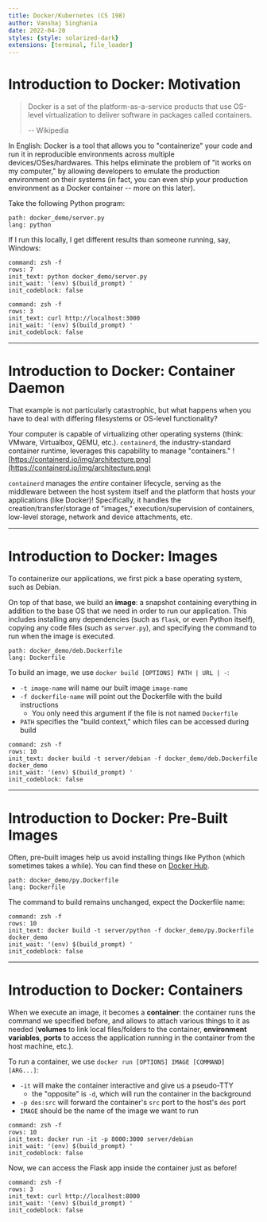 ```yaml
---
title: Docker/Kubernetes (CS 198)
author: Vanshaj Singhania
date: 2022-04-20
styles: {style: solarized-dark}
extensions: [terminal, file_loader]
---
```


# Introduction to Docker: Motivation

> Docker is a set of the platform-as-a-service products that use OS-level
> virtualization to deliver software in packages called containers.
>
> -- Wikipedia

In English: Docker is a tool that allows you to "containerize" your code and
run it in reproducible environments across multiple devices/OSes/hardwares. This
helps eliminate the problem of "it works on my computer," by allowing developers
to emulate the production environment on their systems (in fact, you can even
ship your production environment as a Docker container -- more on this later).

Take the following Python program:

```file
path: docker_demo/server.py
lang: python
```

If I run this locally, I get different results than someone running, say,
Windows:

```terminal-ex
command: zsh -f
rows: 7
init_text: python docker_demo/server.py
init_wait: '(env) $(build_prompt) '
init_codeblock: false
```

```terminal-ex
command: zsh -f
rows: 3
init_text: curl http://localhost:3000
init_wait: '(env) $(build_prompt) '
init_codeblock: false
```

---

# Introduction to Docker: Container Daemon

That example is not particularly catastrophic, but what happens when you have to
deal with differing filesystems or OS-level functionality?

Your computer is capable of virtualizing other operating systems (think: VMware,
Virtualbox, QEMU, etc.). `containerd`, the industry-standard container runtime,
leverages this capability to manage "containers."
![https://containerd.io/img/architecture.png](https://containerd.io/img/architecture.png)

`containerd` manages the _entire_ container lifecycle, serving as the middleware
between the host system itself and the platform that hosts your applications
(like Docker)! Specifically, it handles the creation/transfer/storage of
"images," execution/supervision of containers, low-level storage, network and
device attachments, etc.

---

# Introduction to Docker: Images

To containerize our applications, we first pick a base operating system, such as
Debian.

On top of that base, we build an **image**: a snapshot containing everything in
addition to the base OS that we need in order to run our application. This
includes installing any dependencies (such as `flask`, or even Python itself),
copying any code files (such as `server.py`), and specifying the command to run
when the image is executed.

```file
path: docker_demo/deb.Dockerfile
lang: Dockerfile
```

To build an image, we use `docker build [OPTIONS] PATH | URL | -`:
- `-t image-name` will name our built image `image-name`
- `-f dockerfile-name` will point out the Dockerfile with the build instructions
  - You only need this argument if the file is not named `Dockerfile`
- `PATH` specifies the "build context," which files can be accessed during build

```terminal-ex
command: zsh -f
rows: 10
init_text: docker build -t server/debian -f docker_demo/deb.Dockerfile docker_demo
init_wait: '(env) $(build_prompt) '
init_codeblock: false
```

---

# Introduction to Docker: Pre-Built Images

Often, pre-built images help us avoid installing things like Python (which
sometimes takes a while). You can find these on
[Docker Hub](https://hub.docker.com/).

```file
path: docker_demo/py.Dockerfile
lang: Dockerfile
```

The command to build remains unchanged, expect the Dockerfile name:

```terminal-ex
command: zsh -f
rows: 10
init_text: docker build -t server/python -f docker_demo/py.Dockerfile docker_demo
init_wait: '(env) $(build_prompt) '
init_codeblock: false
```

---

# Introduction to Docker: Containers

When we execute an image, it becomes a **container**: the container runs the
command we specified before, and allows to attach various things to it as
needed (**volumes** to link local files/folders to the container, **environment
variables**, **ports** to access the application running in the container from
the host machine, etc.).

To run a container, we use `docker run [OPTIONS] IMAGE [COMMAND] [ARG...]`:
- `-it` will make the container interactive and give us a pseudo-TTY
  - the "opposite" is `-d`, which will run the container in the background
- `-p des:src` will forward the container's `src` port to the host's `des` port
- `IMAGE` should be the name of the image we want to run

```terminal-ex
command: zsh -f
rows: 10
init_text: docker run -it -p 8000:3000 server/debian
init_wait: '(env) $(build_prompt) '
init_codeblock: false
```

Now, we can access the Flask app inside the container just as before!

```terminal-ex
command: zsh -f
rows: 3
init_text: curl http://localhost:8000
init_wait: '(env) $(build_prompt) '
init_codeblock: false
```